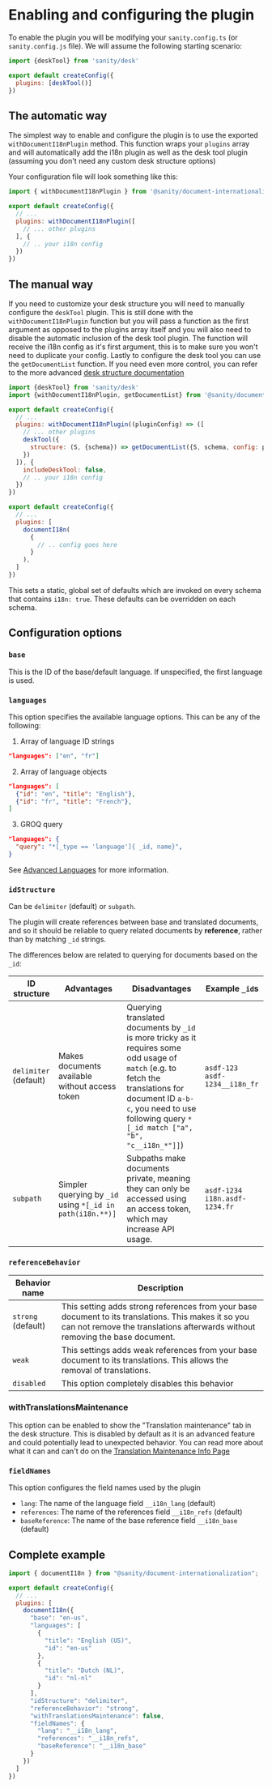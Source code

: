 # Enabling and configuring the plugin

To enable the plugin you will be modifying your `sanity.config.ts` (or `sanity.config.js` file).
We will assume the following starting scenario:
```js
import {deskTool} from 'sanity/desk'

export default createConfig({
  plugins: [deskTool()]
})
```

## The automatic way
The simplest way to enable and configure the plugin is to use the exported `withDocumentI18nPlugin` method.
This function wraps your `plugins` array and will automatically add the i18n plugin as well as the desk tool plugin (assuming you don't need any custom desk structure options)

Your configuration file will look something like this:

```js
import { withDocumentI18nPlugin } from '@sanity/document-internationalization'

export default createConfig({
  // ...
  plugins: withDocumentI18nPlugin([
    // ... other plugins
  ], {
    // .. your i18n config
  })
})
```

## The manual way
If you need to customize your desk structure you will need to manually configure the `deskTool` plugin.
This is still done with the `withDocumentI18nPlugin` function but you will pass a function as the first argument as opposed to the plugins array itself and you will also need to disable the automatic inclusion of the desk tool plugin.
The function will receive the i18n config as it's first argument, this is to make sure you won't need to duplicate your config.
Lastly to configure the desk tool you can use the `getDocumentList` function.
If you need even more control, you can refer to the more advanced [desk structure documentation](./desk-structure.md)

```js
import {deskTool} from 'sanity/desk'
import {withDocumentI18nPlugin, getDocumentList} from '@sanity/document-internationalization'

export default createConfig({
  // ...
  plugins: withDocumentI18nPlugin((pluginConfig) => ([
    // ... other plugins
    deskTool({
      structure: (S, {schema}) => getDocumentList({S, schema, config: pluginConfig}),
    })
  ]), {
    includeDeskTool: false,
    // .. your i18n config
  })
})

export default createConfig({
  // ...
  plugins: [
    documentI18n(
      {
        // .. config goes here
      }
    ),
  ] 
})
```

This sets a static, global set of defaults which are invoked on every schema that contains `i18n: true`. 
These defaults can be overridden on each schema.

## Configuration options

### `base`

This is the ID of the base/default language. If unspecified, the first language is used.

### `languages`

This option specifies the available language options. This can be any of the following:

1. Array of language ID strings

```json
"languages": ["en", "fr"]
```

2. Array of language objects

```json
"languages": [
  {"id": "en", "title": "English"},
  {"id": "fr", "title": "French"},
]
```

3. GROQ query

```json
"languages": {
  "query": "*[_type == 'language']{ _id, name}",
}
```

See [Advanced Languages](./advanced-languages.md) for more information.

### `idStructure`

Can be `delimiter` (default) or `subpath`.

The plugin will create references between base and translated documents, and so it should be reliable to query related documents by **reference**, rather than by matching `_id` strings.

The differences below are related to querying for documents based on the `_id`:

| ID structure          | Advantages                                                | Disadvantages                                                                                                                                                                                                                  | Example `_id`s                  |
| --------------------- | --------------------------------------------------------- | ------------------------------------------------------------------------------------------------------------------------------------------------------------------------------------------------------------------------------ | ------------------------------- |
| `delimiter` (default) | Makes documents available without access token            | Querying translated documents by `_id` is more tricky as it requires some odd usage of `match` (e.g. to fetch the translations for document ID `a-b-c`, you need to use following query `*[_id match ["a", "b", "c__i18n_*"]]`) | `asdf-123` `asdf-1234__i18n_fr` |
| `subpath`             | Simpler querying by `_id` using `*[_id in path(i18n.**)]` | Subpaths make documents private, meaning they can only be accessed using an access token, which may increase API usage.                                                                                                        | `asdf-1234` `i18n.asdf-1234.fr` |

### `referenceBehavior`

| Behavior name    | Description                                                                                                                                                                        |
| ---------------- | ---------------------------------------------------------------------------------------------------------------------------------------------------------------------------------- |
| `strong` (default) | This setting adds strong references from your base document to its translations. This makes it so you can not remove the translations afterwards without removing the base document. |
| `weak`           | This settings adds weak references from your base document to its translations. This allows the removal of translations.                                                           |
| `disabled`       | This option completely disables this behavior                                                                                                                                      |

### withTranslationsMaintenance
This option can be enabled to show the "Translation maintenance" tab in the desk structure. This is disabled by default as it is an advanced feature and could potentially lead to unexpected behavior.
You can read more about what it can and can't do on the [Translation Maintenance Info Page](./translation-maintenance.md)

### `fieldNames`

This option configures the field names used by the plugin

- `lang`: The name of the language field `__i18n_lang` (default)
- `references`: The name of the references field `__i18n_refs` (default)
- `baseReference`: The name of the base reference field `__i18n_base` (default)

## Complete example

```js
import { documentI18n } from "@sanity/document-internationalization";

export default createConfig({
  // ...
  plugins: [
    documentI18n({
      "base": "en-us",
      "languages": [
        {
          "title": "English (US)",
          "id": "en-us"
        },
        {
          "title": "Dutch (NL)",
          "id": "nl-nl"
        }
      ],
      "idStructure": "delimiter",
      "referenceBehavior": "strong",
      "withTranslationsMaintenance": false,
      "fieldNames": {
        "lang": "__i18n_lang",
        "references": "__i18n_refs",
        "baseReference": "__i18n_base"
      }
    })
  ]
})
```
